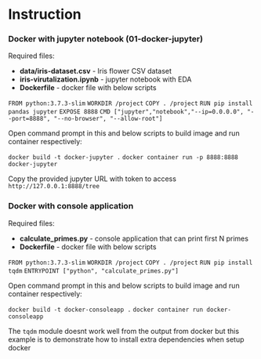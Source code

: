 # Instruction
### Docker with jupyter notebook (01-docker-jupyter)

Required files:
 - **data/iris-dataset.csv** - Iris flower CSV dataset
 - **iris-virutalization.ipynb** - jupyter notebook with EDA
 - **Dockerfile** - docker file with below scripts

`FROM python:3.7.3-slim`
`WORKDIR /project`
`COPY . /project`
`RUN pip install pandas jupyter`
`EXPOSE 8888`
`CMD ["jupyter","notebook","--ip=0.0.0.0", "--port=8888", "--no-browser", "--allow-root"]`

Open command prompt in this and below scripts to build image and run container respectively:

`docker build -t docker-jupyter .`
`docker container run -p 8888:8888 docker-jupyter`

Copy the provided jupyter URL with token to access `http://127.0.0.1:8888/tree`

### Docker with console application

Required files:
 - **calculate_primes.py** - console application that can print first N primes
 - **Dockerfile** - docker file with below scripts

`FROM python:3.7.3-slim`
`WORKDIR /project`
`COPY . /project`
`RUN pip install tqdm`
`ENTRYPOINT ["python", "calculate_primes.py"]`

Open command prompt in this and below scripts to build image and run container respectively:

`docker build -t docker-consoleapp .`
`docker container run docker-consoleapp`

The `tqdm` module doesnt work well from the output from docker but this example is to demonstrate how to install extra dependencies when setup docker
